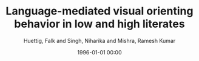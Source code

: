 ---
layout: post
title: Language-mediated visual orienting behavior in low and high literates

date: 1996-01-01 00:00
author: Huettig, Falk and Singh, Niharika and Mishra, Ramesh Kumar
tags: ["attention","eye movements","literacy","phonological processing","semantic processing"]
journal: Frontiers in Psychology

link: https://doi.org/10.3389/fpsyg.2011.00285

year: 2011
---